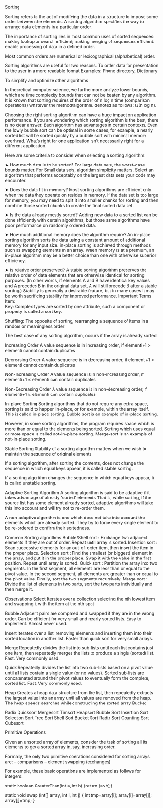Sorting

Sorting refers to the act of modifying the data in a structure to impose some order between the elements.
A sorting algorithm specifies the way to arrange data elements in a particular order.

The importance of sorting lies in most common uses of sorted sequences:
making lookup or search efficient;
making merging of sequences efficient.
enable processing of data in a defined order.

Most common orders are numerical or lexicographical (alphabetical) order.

Sorting algorithms are useful for two reasons.
To order data for presentation to the user in a more readable format
Examples: Phone directory, Dictionary

To simplify and optimize other algorithms


In theoretical computer science, we furthermore analyze lower bounds, which are time complexity bounds that can not be beaten by any algorithm. It is known that sorting requires of the order of n log n time (comparison operations) whatever the method/algorithm. denoted as follows: Ω(n log n).


Choosing the right sorting algorithm can have a huge impact on application performance.
If you are wondering which sorting algorithm is the best, there is no clear answer.
Each algorithm has advantages in certain contexts.
Even the lowly bubble sort can be optimal in some cases; for example, a nearly sorted list will be sorted quickly by a bubble sort with minimal memory overhead.
What’s right for one application isn’t necessarily right for a different application.

Here are some criteria to consider when selecting a sorting algorithm:

➤ How much data is to be sorted?
For large data sets, the worst-case bounds matter.
For Small data sets, algorithm simplicity matters.
Select an algorithm that performs acceptably on the largest data sets your code may encounter.

➤ Does the data fit in memory?
Most sorting algorithms are efficient only when the data they operate on resides in memory.
If the data set is too large for memory, you may need to split it into smaller chunks for sorting and then combine those sorted chunks to create the final sorted data set.

➤ Is the data already mostly sorted?
Adding new data to a sorted list can be done efficiently with certain algorithms, but those same algorithms have poor performance on randomly ordered data.

➤ How much additional memory does the algorithm require?
An in-place sorting algorithm sorts the data using a constant amount of additional memory for any input size.
in-place sorting is achieved through methods such as swapping elements in an array. When memory is at a premium, an in-place algorithm may be a better choice than one with otherwise superior efficiency.

➤ Is relative order preserved?
A stable sorting algorithm preserves the relative order of data elements that are otherwise identical for sorting purposes. (In other words, if elements A and B have identical key values and A precedes B in the original data set, A will still precede B after a stable sorting.)
Stability is generally a desirable feature, but in many cases it may be worth sacrificing stability for improved performance.
Important Terms
Item:    
Key:    Complex types are sorted by one attribute, such a component or property is called a sort key.

Shuffling: The opposite of sorting, rearranging a sequence of items in a random or meaningless order

The best case of any sorting algorithm, occurs if the array is already sorted

Increasing Order        A value sequence is in increasing order, if elementi+1 > elementi
cannot contain duplicates

Decreasing Order        A value sequence is in decreasing order, if elementi+1 < elementi
cannot contain duplicates

Non-Increasing Order        A value sequence is in non-increasing order, if elementi+1 ≤ elementi
can contain duplicates

Non-Decreasing Order        A value sequence is in non-decreasing order, if elementi+1 ≥ elementi
can contain duplicates


In-place Sorting
Sorting algorithms that do not require any extra space, sorting is said to happen in-place, or for example, within the array itself. This is called in-place sorting.
Bubble sort is an example of in-place sorting.

However, in some sorting algorithms, the program requires space which is more than or equal to the elements being sorted. Sorting which uses equal or more space is called not-in-place sorting.
Merge-sort is an example of not-in-place sorting.


Stable Sorting
Stability of a sorting algorithm matters when we wish to maintain the sequence of original elements

If a sorting algorithm, after sorting the contents, does not change the sequence in which equal keys appear, it is called stable sorting.


If a sorting algorithm changes the sequence in which equal keys appear, it is called unstable sorting.



Adaptive Sorting Algorithm
A sorting algorithm is said to be adaptive if it takes advantage of already 'sorted' elements
That is, while sorting, if the source list has some element already sorted, adaptive algorithms will take this into account and will try not to re-order them.

A non-adaptive algorithm is one which does not take into account the elements which are already sorted. They try to force every single element to be re-ordered to confirm their sortedness.








Common Sorting algorithms
Bubble/Shell sort : Exchange two adjacent elements if they are out of order. Repeat until array is sorted.
Insertion sort : Scan successive elements for an out-of-order item, then insert the item in the proper place.
Selection sort : Find the smallest (or biggest) element in the array, and put it in the proper place. Swap it with the value in the first position. Repeat until array is sorted.
Quick sort : Partition the array into two segments. In the first segment, all elements are less than or equal to the pivot value. In the second segment, all elements are greater than or equal to the pivot value. Finally, sort the two segments recursively.
Merge sort : Divide the list of elements in two parts, sort the two parts individually and then merge it.




Observations
Select
Iterates over a collection selecting the nth lowest item and swapping it with the item at the nth spot

Bubble
Adjacent pairs are compared and swapped if they are in the wrong order. Can be efficient for very small and nearly sorted lists. Easy to implement. Almost never used.

Insert
Iterates over a list, removing elements and inserting them into their sorted location in another list. Faster than quick sort for very small arrays.

Merge
Repeatedly divides the list into sub-lists until each list contains just one item, then repeatedly merges the lists to produce a single (sorted) list. Fast. Very commonly used.

Quick
Repeatedly divides the list into two sub-lists based on a pivot value until all lists contain a single value (or no values). Sorted sub-lists are concatenated around their pivot values to eventually form the complete, sorted list. Fast. Very commonly used.

Heap
Creates a heap data structure from the list, then repeatedly extracts the largest value into an array until all values are removed from the heap. The heap speeds searches while constructing the sorted array
Bucket


Radix
Quicksort
Mergesort
Timsort
Heapsort
Bubble Sort
Insertion Sort
Selection Sort
Tree Sort
Shell Sort
Bucket Sort
Radix Sort
Counting Sort
Cubesort



Primitive Operations

Given an unsorted array of elements, consider the task of sorting all its elements to get a sorted array in, say, increasing order.

Formally, the only two primitive operations considered for sorting arrays are:
– comparisons
– element swapping (exchanges)

For example, these basic operations are implemented as follows for integers:

static boolean GreaterThan(int a, int b) {return (a>b);}

static void swap (int[] array, int i, int j) {
    int tmp=array[i];
    array[i]=array[j];
    array[j]=tmp;
}
